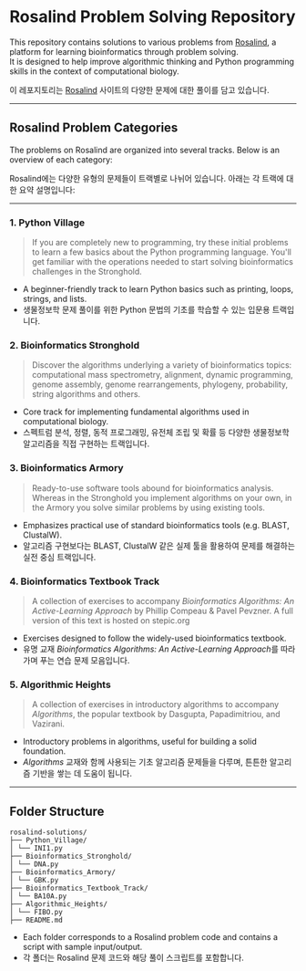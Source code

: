 # Rosalind Problem Solving Repository

This repository contains solutions to various problems from [Rosalind](http://rosalind.info), a platform for learning bioinformatics through problem solving.  
It is designed to help improve algorithmic thinking and Python programming skills in the context of computational biology.

이 레포지토리는 [Rosalind](http://rosalind.info) 사이트의 다양한 문제에 대한 풀이를 담고 있습니다.  

---

## Rosalind Problem Categories

The problems on Rosalind are organized into several tracks. Below is an overview of each category:

Rosalind에는 다양한 유형의 문제들이 트랙별로 나뉘어 있습니다. 아래는 각 트랙에 대한 요약 설명입니다:

---

### 1. Python Village

> If you are completely new to programming, try these initial problems to learn a few basics about the Python programming language. You'll get familiar with the operations needed to start solving bioinformatics challenges in the Stronghold.

- A beginner-friendly track to learn Python basics such as printing, loops, strings, and lists.
- 생물정보학 문제 풀이를 위한 Python 문법의 기초를 학습할 수 있는 입문용 트랙입니다.

### 2. Bioinformatics Stronghold

> Discover the algorithms underlying a variety of bioinformatics topics: computational mass spectrometry, alignment, dynamic programming, genome assembly, genome rearrangements, phylogeny, probability, string algorithms and others.

- Core track for implementing fundamental algorithms used in computational biology.
- 스펙트럼 분석, 정렬, 동적 프로그래밍, 유전체 조립 및 확률 등 다양한 생물정보학 알고리즘을 직접 구현하는 트랙입니다.


### 3. Bioinformatics Armory

> Ready-to-use software tools abound for bioinformatics analysis. Whereas in the Stronghold you implement algorithms on your own, in the Armory you solve similar problems by using existing tools.

- Emphasizes practical use of standard bioinformatics tools (e.g. BLAST, ClustalW).
- 알고리즘 구현보다는 BLAST, ClustalW 같은 실제 툴을 활용하여 문제를 해결하는 실전 중심 트랙입니다.


### 4. Bioinformatics Textbook Track

> A collection of exercises to accompany *Bioinformatics Algorithms: An Active-Learning Approach* by Phillip Compeau & Pavel Pevzner. A full version of this text is hosted on stepic.org

- Exercises designed to follow the widely-used bioinformatics textbook.
- 유명 교재 *Bioinformatics Algorithms: An Active-Learning Approach*를 따라가며 푸는 연습 문제 모음입니다.


### 5. Algorithmic Heights

> A collection of exercises in introductory algorithms to accompany *Algorithms*, the popular textbook by Dasgupta, Papadimitriou, and Vazirani.

- Introductory problems in algorithms, useful for building a solid foundation.
- *Algorithms* 교재와 함께 사용되는 기초 알고리즘 문제들을 다루며, 튼튼한 알고리즘 기반을 쌓는 데 도움이 됩니다.

---

## Folder Structure
```
rosalind-solutions/
├── Python_Village/
│ └── INI1.py
├── Bioinformatics_Stronghold/
│ └── DNA.py
├── Bioinformatics_Armory/
│ └── GBK.py
├── Bioinformatics_Textbook_Track/
│ └── BA10A.py
├── Algorithmic_Heights/
│ └── FIBO.py
├── README.md
```
- Each folder corresponds to a Rosalind problem code and contains a script with sample input/output.
- 각 폴더는 Rosalind 문제 코드와 해당 풀이 스크립트를 포함합니다.


